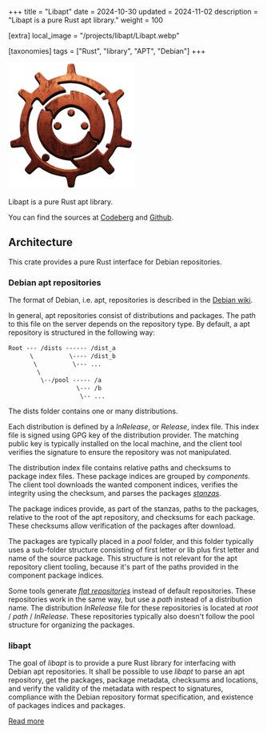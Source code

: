 +++
title = "Libapt"
date = 2024-10-30
updated = 2024-11-02
description = "Libapt is a pure Rust apt library."
weight = 100

[extra]
local_image = "/projects/libapt/Libapt.webp"

[taxonomies]
tags = ["Rust", "library", "APT", "Debian"]
+++

<img src="/projects/libapt/Libapt.webp" width="50%" />

Libapt is a pure Rust apt library.

You can find the sources at [Codeberg](https://codeberg.org/tomirgang/libapt) and [Github](https://github.com/lts-linux/libapt).

## Architecture

This crate provides a pure Rust interface for Debian repositories.

### Debian apt repositories

The format of Debian, i.e. apt, repositories is described in the [Debian wiki](https://wiki.debian.org/DebianRepository/Format#Debian_Repository_Format).

In general, apt repositories consist of distributions and packages.
The path to this file on the server depends on the repository type.
By default, a apt repository is structured in the following way:

```plain
Root --- /dists ------ /dist_a
      \          \---- /dist_b
       \          \--- ...
        \
         \--/pool ----- /a
                   \--- /b                  
                    \-- ...
```

The dists folder contains one or many distributions.

Each distribution is defined by a _InRelease_, or _Release_, index file.
This index file is signed using GPG key of the distribution provider.
The matching public key is typically installed on the local machine,
and the client tool verifies the signature to ensure the repository was not manipulated.

The distribution index file contains relative paths and checksums to package index files.
These package indices are grouped by _components_.
The client tool downloads the wanted component indices,
verifies the integrity using the checksum,
and parses the packages _[stanzas](https://wiki.debian.org/DebianRepository/Format#A.22Packages.22_Indices)_.

The package indices provide, as part of the stanzas, paths to the packages,
relative to the root of the apt repository, and checksums for each package.
These checksums allow verification of the packages after download.

The packages are typically placed in a _pool_ folder,
and this folder typically uses a sub-folder structure consisting of
first letter or lib plus first letter and name of the source package.
This structure is not relevant for the apt repository client tooling,
because it's part of the paths provided in the component package indices.

Some tools generate _[flat repositories](https://wiki.debian.org/DebianRepository/Format#Flat_Repository_Format)_ instead of default repositories. 
These repositories work in the same way, but use a _path_ instead of a distribution name.
The distribution _InRelease_ file for these repositories is located at _root_ / _path_ / _InRelease_.
These repositories typically also doesn't follow the pool structure for organizing the packages.

### libapt

The goal of _libapt_ is to provide a pure Rust library for interfacing with Debian apt repositories.
It shall be possible to use _libapt_ to parse an apt repository,
get the packages, package metadata, checksums and locations,
and verify the validity of the metadata with respect to
signatures, compliance with the Debian repository format specification,
and existence of packages indices and packages.

[Read more](https://github.com/lts-linux/libapt)